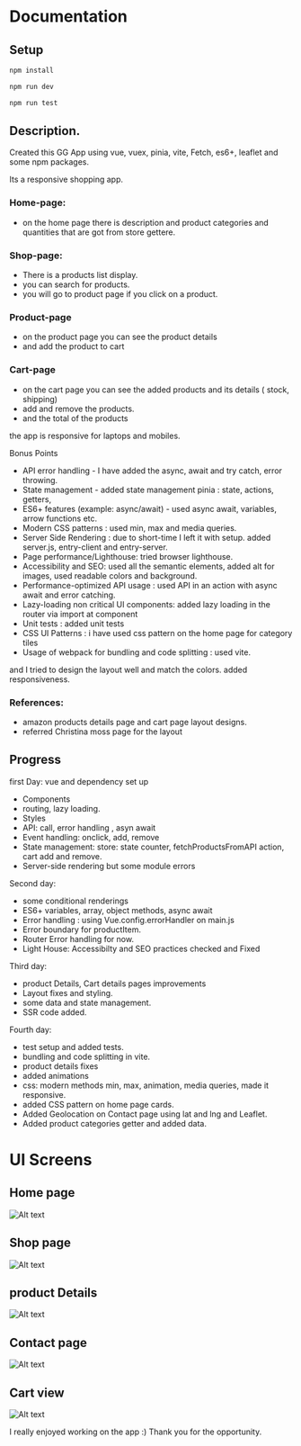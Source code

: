 

# Documentation

## Setup

```sh
npm install
```

```sh
npm run dev
```

```sh
npm run test

```

## Description.

Created this GG App using vue, vuex, pinia, vite, Fetch, es6+, leaflet and some npm packages.

Its a responsive shopping app.



### Home-page: 

- on the home page there is description and product categories and quantities that are got from store gettere.


### Shop-page: 

- There is a products list display. 
- you can search for products.
- you will go to product page if you click on a product.



### Product-page

- on the product page you can see the product details
- and add the product to cart

### Cart-page

- on the cart page you can see the added products and its details ( stock, shipping)
- add and remove the products.
- and the total of the products


the app is responsive for laptops and mobiles. 



Bonus Points
- API error handling - I have added the async, await and try catch, error throwing.
- State management - added state management pinia : state, actions, getters,
- ES6+ features (example: async/await) - used async await, variables, arrow functions etc.
- Modern CSS patterns : used min, max and media queries. 
- Server Side Rendering : due to short-time I left it with setup.  added server.js, entry-client and entry-server.
- Page performance/Lighthouse: tried browser lighthouse. 
- Accessibility and SEO: used all the semantic elements, added alt for images, used readable colors and background.
- Performance-optimized API usage : used API in an action with async await and error catching.
- Lazy-loading non critical UI components: added lazy loading in the router via import at component
- Unit tests : added unit tests
- CSS UI Patterns : i have used css pattern on the home page for category tiles
- Usage of webpack for bundling and code splitting : used vite.

and I tried to design the layout well and  match the colors.
added responsiveness.

### References:

- amazon products details page and cart page layout designs.
- referred Christina moss page for the layout


## Progress


first Day: vue and dependency set up
- Components
- routing, lazy loading.
- Styles
- API: call, error handling , asyn await
- Event handling: onclick, add, remove
- State management: store: state counter, fetchProductsFromAPI action, cart add and remove.
- Server-side rendering but some module errors

Second day: 
- some conditional renderings
- ES6+ variables, array, object methods, async await
- Error handling :  using Vue.config.errorHandler on main.js 
- Error boundary for productItem.
- Router Error handling for now.
- Light House: Accessibilty and SEO practices checked and Fixed

Third day:
- product Details, Cart details pages improvements
- Layout fixes and styling.
- some data and state management.
- SSR code added.

Fourth day:
- test setup and added tests.
- bundling and code splitting in vite.
- product details fixes
- added animations
- css: modern methods min, max, animation, media queries, made it responsive.
- added CSS pattern on home page cards.
- Added Geolocation on Contact page using lat and lng and Leaflet.
- Added product categories getter and added data.


# UI Screens


## Home page

![Alt text](image-5.png)

## Shop page

![Alt text](image-1.png)

## product Details

![Alt text](image-2.png)

## Contact page

![Alt text](image-3.png)

## Cart view

![Alt text](image-4.png)




I really enjoyed working on the app :)
Thank you for the opportunity.




